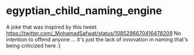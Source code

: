 # egyptian_child_naming_engine
A joke that was inspired by this tweet https://twitter.com/_MohamadSafwat/status/1085296670416478209
No intention to offend anyone ... it's just the lack of innovation in naming that's being criticized here :)
